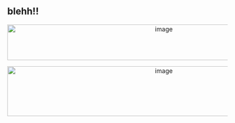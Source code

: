 ## blehh!!
 </p>
<p align="center">
<img width="700" height="82" alt="image" src="https://github.com/user-attachments/assets/f2cbe3ee-5e2f-45d1-9bb0-8e139da41b90" />

 </p>
<p align="center">
<img width="700" height="115" alt="image" src="https://github.com/user-attachments/assets/6ca88e88-e172-4846-9dd8-b5de5bf52500" />








